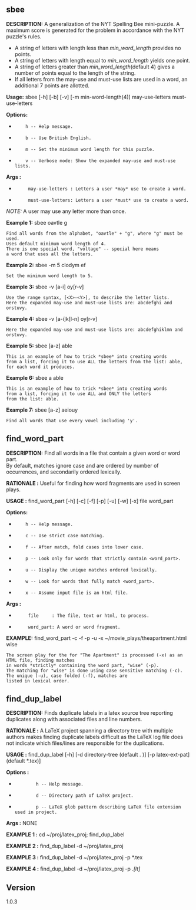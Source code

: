 ## sbee 

**DESCRIPTION:** A generalization of the NYT Spelling Bee mini-puzzle.
                 A maximum score is generated for the problem in accordance with the NYT puzzle's rules.

- A string of letters with length less than *min_word_length* provides no points.
- A string of letters with length equal to *min_word_length* yields one point.
- A string of letters greater than *min_word_length*(default 4) gives a number of points equal to the length of the string.
- If all letters from the may-use and must-use lists are used in a word, an additional 7 points are allotted.

              
**Usage:** sbee [-h] [-b] [-v] [-m min-word-length(4)]  may-use-letters   must-use-letters

**Options:**

-         h -- Help message.
-         b -- Use British English.
-         m -- Set the minimum word length for this puzzle.
-         v -- Verbose mode: Show the expanded may-use and must-use lists.

**Args   :**

-          may-use-letters : Letters a user *may* use to create a word.
-          must-use-letters: Letters a user *must* use to create a word.

*NOTE:* A user may use any letter more than once.

**Example 1:** sbee oavtle g

    Find all words from the alphabet, "oavtle" + "g", where "g" must be used.
    Uses default minimum word length of 4.
    There is one special word, "voltage" -- special here means
    a word that uses all the letters.

**Example 2:** sbee -m 5 clodym ef

    Set the minimum word length to 5.

**Example 3:** sbee -v [a-i] oy[r-v]

    Use the range syntax, [<X>-<Y>], to describe the letter lists.
    Here the expanded may-use and must-use lists are: abcdefghi and orstuvy.

**Example 4:** sbee -v [a-i]k[l-n] oy[r-v]

    Here the expanded may-use and must-use lists are: abcdefghiklmn and orstuvy.

**Example 5:** sbee [a-z] able

    This is an example of how to trick *sbee* into creating words
    from a list, forcing it to use ALL the letters from the list: able,
    for each word it produces. 

**Example 6:** sbee a able

    This is an example of how to trick *sbee* into creating words
    from a list, forcing it to use ALL and ONLY the letters
    from the list: able.

 **Example 7:** sbee [a-z] aeiouy

    Find all words that use every vowel including 'y'.



## find_word_part 
              

**DESCRIPTION:** Find all words in a file that contain a given word or word part.<br>
    By default, matches ignore case and are ordered by
    number of occurrences, and secondarily ordered lexically.

**RATIONALE  :** Useful for finding how word fragments are used in screen plays.

**USAGE  :** find_word_part [-h] [-c] [-f] [-p] [-u] [-w] [-x] file word_part

**Options:**

-         h -- Help message.
-         c -- Use strict case matching.
-         f -- After match, fold cases into lower case.
-         p -- Look only for words that strictly contain <word_part>.
-         u -- Display the unique matches ordered lexically.
-         w -- Look for words that fully match <word_part>.
-         x -- Assume input file is an html file.

**Args   :**

-          file     : The file, text or html, to process.
-          word_part: A word or word fragment.

**EXAMPLE:**  find_word_part -c -f -p -u -x ~/movie_plays/theapartment.html wise

    The screen play for the for "The Apartment" is processed (-x) as an HTML file, finding matches
    in words *strictly* containing the word part, "wise" (-p).
    The matching for "wise" is done using case sensitive matching (-c).
    The unique (-u), case folded (-f), matches are
    listed in lexical order.


## find_dup_label 
              
**DESCRIPTION:** Finds duplicate labels in a latex source tree reporting duplicates
             along with associated files and line numbers.

**RATIONALE  :** A LaTeX project spanning a directory tree with multiple authors
             makes finding duplicate labels difficult as the LaTeX log file
             does not indicate which files/lines are responsible for the duplications.

**USAGE      :** find_dup_label [-h] [-d directory-tree  (default .    )]
                            [-p latex-ext-pat]  (default *.tex)]

**Options    :**

-             h -- Help message.
-             d -- Directory path of LaTeX project.
-             p -- LaTeX glob pattern describing LaTeX file extension used in project.

**Args       :** NONE

**EXAMPLE 1  :** cd ~/proj/latex_proj; find_dup_label

**EXAMPLE 2  :** find_dup_label -d ~/proj/latex_proj

**EXAMPLE 3  :** find_dup_label -d ~/proj/latex_proj -p *.tex

**EXAMPLE 4  :** find_dup_label -d ~/proj/latex_proj -p *.[lt]*

## Version
1.0.3

